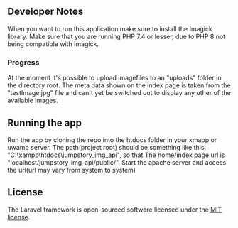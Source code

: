 ## Developer Notes
When you want to run this application make sure to install the Imagick library. Make sure that you are running PHP 7.4 or lesser, due to PHP 8 not being compatible with Imagick.

### Progress
At the moment it's possible to upload imagefiles to an "uploads" folder in the directory root. The meta data shown on the index page is taken from the "testImage.jpg" file and can't yet be switched out to display any other of the available images. 
## Running the app
Run the app by cloning the repo into the htdocs folder in your xmapp or uwamp server. The path(project root) should be something like this: "C:\xampp\htdocs\jumpstory_img_api\", so that The home/index page url is "localhost/jumpstory_img_api/public/". Start the apache server and access the url(url may vary from system to system)


## License

The Laravel framework is open-sourced software licensed under the [MIT license](https://opensource.org/licenses/MIT).
